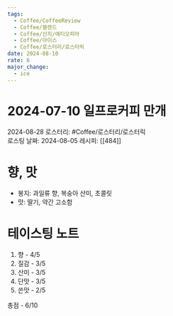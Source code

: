 ```yaml
---
tags:
  - Coffee/CoffeeReview
  - Coffee/블렌드
  - Coffee/산지/에티오피아
  - Coffee/아이스
  - Coffee/로스터리/로스터릭
date: 2024-08-10
rate: 6
major_change:
  - ice
---
```

# 2024-07-10 일프로커피 만개
2024-08-28
로스터리: #Coffee/로스터리/로스터릭  
로스팅 날짜: 2024-08-05
레시피: [[484]]
# 향, 맛
- 봉지: 과일류 향, 복숭아 산미, 초콜릿
- 맛: 딸기, 약간 고소함
# 테이스팅 노트
1. 향 - 4/5
2. 질감 - 3/5
3. 산미 - 3/5
4. 단맛 - 3/5
5. 쓴맛 - 2/5

총점 - 6/10